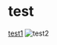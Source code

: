 # test
 [test1](./thread/summary_thread.md)
 ![test2](https://github.com/Perfect-Jimmy/tutorial_springboot2/master/raw/note/thread/cat.png)
 
